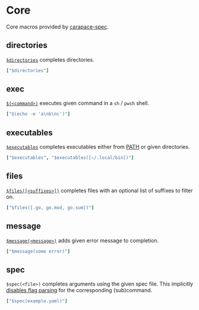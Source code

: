 # Core

Core macros provided by [carapace-spec](https://github.com/carapace-sh/carapace-spec).

## directories

[`$directories`](https://carapace-sh.githbub.io/carapace/carapace/defaultActions/actionDirectories.html) completes directories.
```yaml
["$directories"]
```

## exec

[`$(<command>)`](https://carapace-sh.githbub.io/carapace/carapace/defaultActions/actionExecCommand.html) executes given command in a `sh` / `pwsh` shell.

```yaml
["$(echo -e 'a\nb\nc')"]
```

## executables

[`$executables`](https://carapace-sh.githbub.io/carapace/carapace/defaultActions/actionExecutables.html) completes executables either from [PATH] or given directories.
```yaml
["$executables", "$executables([~/.local/bin])"]
```

## files

[`$files([<suffixes>])`](https://carapace-sh.githbub.io/carapace/carapace/defaultActions/actionFiles.html) completes files with an optional list of suffixes to filter on.

```yaml
["$files([.go, go.mod, go.sum])"]
```

## message

[`$message(<message>)`](https://carapace-sh.githbub.io/carapace/carapace/defaultActions/actionMessage.html) adds given error message to completion.

```yaml
["$message(some error)"]
```

## spec

`$spec(<file>)` completes arguments using the given spec file.
This implicitly [disables flag parsing](https://pkg.go.dev/github.com/spf13/cobra#Command) for the corresponding (sub)command.

```yaml
["$spec(example.yaml)"]
```

[PATH]:https://en.wikipedia.org/wiki/PATH_(variable)

